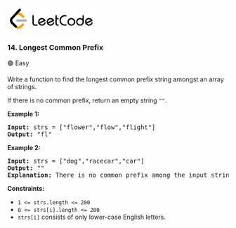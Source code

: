 <a href="https://leetcode.com/problems/longest-common-prefix/">
    <img src="/leetcode-logo.png" style="width:200px" alt="LeetCode"/>
</a>

### 14. Longest Common Prefix

:green_circle: Easy

Write a function to find the longest common prefix string amongst an array of
strings.

If there is no common prefix, return an empty string `""`.

__Example 1:__

<pre>
<b>Input:</b> strs = ["flower","flow","flight"]
<b>Output:</b> "fl"
</pre>

__Example 2:__
<pre>
<b>Input:</b> strs = ["dog","racecar","car"]
<b>Output:</b> ""
<b>Explanation:</b> There is no common prefix among the input strings.
</pre>

__Constraints:__

* `1 <= strs.length <= 200`
* `0 <= strs[i].length <= 200`
* `strs[i]` consists of only lower-case English letters.
